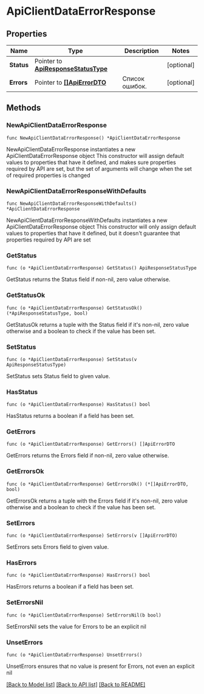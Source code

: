 # ApiClientDataErrorResponse

## Properties

Name | Type | Description | Notes
------------ | ------------- | ------------- | -------------
**Status** | Pointer to [**ApiResponseStatusType**](ApiResponseStatusType.md) |  | [optional] 
**Errors** | Pointer to [**[]ApiErrorDTO**](ApiErrorDTO.md) | Список ошибок. | [optional] 

## Methods

### NewApiClientDataErrorResponse

`func NewApiClientDataErrorResponse() *ApiClientDataErrorResponse`

NewApiClientDataErrorResponse instantiates a new ApiClientDataErrorResponse object
This constructor will assign default values to properties that have it defined,
and makes sure properties required by API are set, but the set of arguments
will change when the set of required properties is changed

### NewApiClientDataErrorResponseWithDefaults

`func NewApiClientDataErrorResponseWithDefaults() *ApiClientDataErrorResponse`

NewApiClientDataErrorResponseWithDefaults instantiates a new ApiClientDataErrorResponse object
This constructor will only assign default values to properties that have it defined,
but it doesn't guarantee that properties required by API are set

### GetStatus

`func (o *ApiClientDataErrorResponse) GetStatus() ApiResponseStatusType`

GetStatus returns the Status field if non-nil, zero value otherwise.

### GetStatusOk

`func (o *ApiClientDataErrorResponse) GetStatusOk() (*ApiResponseStatusType, bool)`

GetStatusOk returns a tuple with the Status field if it's non-nil, zero value otherwise
and a boolean to check if the value has been set.

### SetStatus

`func (o *ApiClientDataErrorResponse) SetStatus(v ApiResponseStatusType)`

SetStatus sets Status field to given value.

### HasStatus

`func (o *ApiClientDataErrorResponse) HasStatus() bool`

HasStatus returns a boolean if a field has been set.

### GetErrors

`func (o *ApiClientDataErrorResponse) GetErrors() []ApiErrorDTO`

GetErrors returns the Errors field if non-nil, zero value otherwise.

### GetErrorsOk

`func (o *ApiClientDataErrorResponse) GetErrorsOk() (*[]ApiErrorDTO, bool)`

GetErrorsOk returns a tuple with the Errors field if it's non-nil, zero value otherwise
and a boolean to check if the value has been set.

### SetErrors

`func (o *ApiClientDataErrorResponse) SetErrors(v []ApiErrorDTO)`

SetErrors sets Errors field to given value.

### HasErrors

`func (o *ApiClientDataErrorResponse) HasErrors() bool`

HasErrors returns a boolean if a field has been set.

### SetErrorsNil

`func (o *ApiClientDataErrorResponse) SetErrorsNil(b bool)`

 SetErrorsNil sets the value for Errors to be an explicit nil

### UnsetErrors
`func (o *ApiClientDataErrorResponse) UnsetErrors()`

UnsetErrors ensures that no value is present for Errors, not even an explicit nil

[[Back to Model list]](../README.md#documentation-for-models) [[Back to API list]](../README.md#documentation-for-api-endpoints) [[Back to README]](../README.md)


